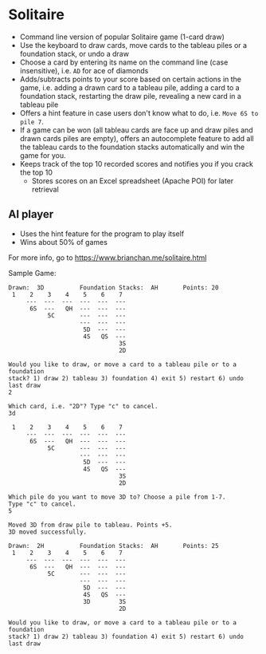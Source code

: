 # Solitaire
* Command line version of popular Solitaire game (1-card draw)
* Use the keyboard to draw cards, move cards to the tableau piles or a foundation stack, or undo a draw
* Choose a card by entering its name on the command line (case insensitive), i.e. `AD` for ace of diamonds
* Adds/subtracts points to your score based on certain actions in the game, i.e. adding a drawn card to a tableau pile, adding a card to a foundation stack, restarting the draw pile, revealing a new card in a tableau pile
* Offers a hint feature in case users don't know what to do, i.e. `Move 6S to pile 7`.
* If a game can be won (all tableau cards are face up and draw piles and drawn cards piles are empty), offers an autocomplete feature to add all the tableau cards to the foundation stacks automatically and win the game for you.
* Keeps track of the top 10 recorded scores and notifies you if you crack the top 10
  * Stores scores on an Excel spreadsheet (Apache POI) for later retrieval
  
## AI player
* Uses the hint feature for the program to play itself
* Wins about 50% of games

For more info, go to https://www.brianchan.me/solitaire.html
  
Sample Game:
```
Drawn:  3D          Foundation Stacks:  AH       Points: 20
 1    2    3    4    5    6    7
     ---  ---  ---  ---  ---  ---
      6S  ---   QH  ---  ---  ---
           5C       ---  ---  ---
                    ---  ---  ---
                     5D  ---  ---
                     4S   QS  ---
                               3S
                               2D

Would you like to draw, or move a card to a tableau pile or to a foundation
stack? 1) draw 2) tableau 3) foundation 4) exit 5) restart 6) undo last draw
2

Which card, i.e. "2D"? Type "c" to cancel.
3d

 1    2    3    4    5    6    7
     ---  ---  ---  ---  ---  ---
      6S  ---   QH  ---  ---  ---
           5C       ---  ---  ---
                    ---  ---  ---
                     5D  ---  ---
                     4S   QS  ---
                               3S
                               2D

Which pile do you want to move 3D to? Choose a pile from 1-7.
Type "c" to cancel.
5

Moved 3D from draw pile to tableau. Points +5.
3D moved successfully.

Drawn:  2H          Foundation Stacks:  AH       Points: 25
 1    2    3    4    5    6    7
     ---  ---  ---  ---  ---  ---
      6S  ---   QH  ---  ---  ---
           5C       ---  ---  ---
                    ---  ---  ---
                     5D  ---  ---
                     4S   QS  ---
                     3D        3S
                               2D

Would you like to draw, or move a card to a tableau pile or to a foundation
stack? 1) draw 2) tableau 3) foundation 4) exit 5) restart 6) undo last draw
```